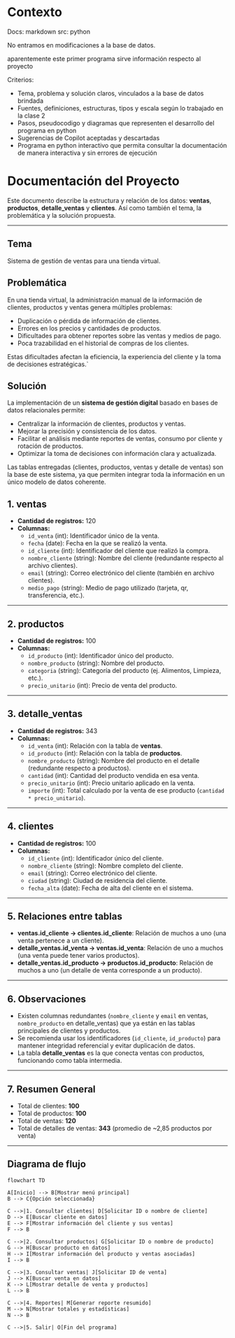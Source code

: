 # Contexto
Docs: markdown
src: python

No entramos en modificaciones a la base de datos.

aparentemente este primer programa sirve información respecto al proyecto

Criterios:
- Tema, problema y solución claros, vinculados a la base de datos brindada
- Fuentes, definiciones, estructuras, tipos y escala según lo trabajado en la clase 2
- Pasos, pseudocodigo y diagramas que representen el desarrollo del programa en python
- Sugerencias de Copilot aceptadas y descartadas
- Programa en python interactivo que permita consultar la documentación de manera interactiva y sin errores de ejecución 

# Documentación del Proyecto

Este documento describe la estructura y relación de los datos: **ventas**, **productos**, **detalle_ventas** y **clientes**.
Así como también el tema, la problemática y la solución propuesta.

---

## Tema
Sistema de gestión de ventas para una tienda virtual.

## Problemática
En una tienda virtual, la administración manual de la información de clientes, productos y ventas genera múltiples problemas:  
- Duplicación o pérdida de información de clientes.  
- Errores en los precios y cantidades de productos.  
- Dificultades para obtener reportes sobre las ventas y medios de pago. 
- Poca trazabilidad en el historial de compras de los clientes.

Estas dificultades afectan la eficiencia, la experiencia del cliente y la toma de decisiones estratégicas.`

## Solución
La implementación de un **sistema de gestión digital** basado en bases de datos relacionales permite:  
- Centralizar la información de clientes, productos y ventas.  
- Mejorar la precisión y consistencia de los datos.  
- Facilitar el análisis mediante reportes de ventas, consumo por cliente y rotación de productos.  
- Optimizar la toma de decisiones con información clara y actualizada.  

Las tablas entregadas (clientes, productos, ventas y detalle de ventas) son la base de este sistema, ya que permiten integrar toda la información en un único modelo de datos coherente.

## 1. ventas
- **Cantidad de registros:** 120
- **Columnas:**
  - `id_venta` (int): Identificador único de la venta.
  - `fecha` (date): Fecha en la que se realizó la venta.
  - `id_cliente` (int): Identificador del cliente que realizó la compra.
  - `nombre_cliente` (string): Nombre del cliente (redundante respecto al archivo clientes).
  - `email` (string): Correo electrónico del cliente (también en archivo clientes).
  - `medio_pago` (string): Medio de pago utilizado (tarjeta, qr, transferencia, etc.).

---

## 2. productos
- **Cantidad de registros:** 100
- **Columnas:**
  - `id_producto` (int): Identificador único del producto.
  - `nombre_producto` (string): Nombre del producto.
  - `categoria` (string): Categoría del producto (ej. Alimentos, Limpieza, etc.).
  - `precio_unitario` (int): Precio de venta del producto.

---

## 3. detalle_ventas
- **Cantidad de registros:** 343
- **Columnas:**
  - `id_venta` (int): Relación con la tabla de **ventas**.
  - `id_producto` (int): Relación con la tabla de **productos**.
  - `nombre_producto` (string): Nombre del producto en el detalle (redundante respecto a productos).
  - `cantidad` (int): Cantidad del producto vendida en esa venta.
  - `precio_unitario` (int): Precio unitario aplicado en la venta.
  - `importe` (int): Total calculado por la venta de ese producto (`cantidad * precio_unitario`).

---

## 4. clientes
- **Cantidad de registros:** 100
- **Columnas:**
  - `id_cliente` (int): Identificador único del cliente.
  - `nombre_cliente` (string): Nombre completo del cliente.
  - `email` (string): Correo electrónico del cliente.
  - `ciudad` (string): Ciudad de residencia del cliente.
  - `fecha_alta` (date): Fecha de alta del cliente en el sistema.

---

## 5. Relaciones entre tablas
- **ventas.id_cliente → clientes.id_cliente**: Relación de muchos a uno (una venta pertenece a un cliente).
- **detalle_ventas.id_venta → ventas.id_venta**: Relación de uno a muchos (una venta puede tener varios productos).
- **detalle_ventas.id_producto → productos.id_producto**: Relación de muchos a uno (un detalle de venta corresponde a un producto).

---

## 6. Observaciones
- Existen columnas redundantes (`nombre_cliente` y `email` en ventas, `nombre_producto` en detalle_ventas) que ya están en las tablas principales de clientes y productos.
- Se recomienda usar los identificadores (`id_cliente`, `id_producto`) para mantener integridad referencial y evitar duplicación de datos.
- La tabla **detalle_ventas** es la que conecta ventas con productos, funcionando como tabla intermedia.

---

## 7. Resumen General
- Total de clientes: **100**
- Total de productos: **100**
- Total de ventas: **120**
- Total de detalles de ventas: **343** (promedio de ~2,85 productos por venta)

---


## Diagrama de flujo

```mermaid
flowchart TD

A[Inicio] --> B[Mostrar menú principal]
B --> C{Opción seleccionada}

C -->|1. Consultar clientes| D[Solicitar ID o nombre de cliente]
D --> E[Buscar cliente en datos]
E --> F[Mostrar información del cliente y sus ventas]
F --> B

C -->|2. Consultar productos| G[Solicitar ID o nombre de producto]
G --> H[Buscar producto en datos]
H --> I[Mostrar información del producto y ventas asociadas]
I --> B

C -->|3. Consultar ventas| J[Solicitar ID de venta]
J --> K[Buscar venta en datos]
K --> L[Mostrar detalle de venta y productos]
L --> B

C -->|4. Reportes| M[Generar reporte resumido]
M --> N[Mostrar totales y estadísticas]
N --> B

C -->|5. Salir| O[Fin del programa]
```